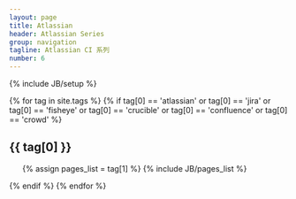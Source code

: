 ```yaml
---
layout: page
title: Atlassian
header: Atlassian Series
group: navigation
tagline: Atlassian CI 系列
number: 6
---
```

{% include JB/setup %}

{% for tag in site.tags %} 
  {% if tag[0] == 'atlassian' 
        or tag[0] == 'jira' 
        or tag[0] == 'fisheye' 
        or tag[0] == 'crucible' 
        or tag[0] == 'confluence' 
        or tag[0] == 'crowd' %}

  <h2 id="{{ tag[0] }}-ref">{{ tag[0] }}</h2>
  <ul>
    {% assign pages_list = tag[1] %}  
    {% include JB/pages_list %}
  </ul>
  {% endif %}
{% endfor %}

